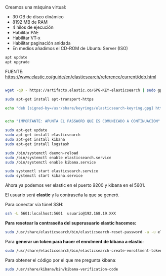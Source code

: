 
Creamos una máquina virtual:

* 30 GB de disco dinámico
* 8192 MB de RAM
* 4 hilos de ejecución
* Habilitar PAE
* Habilitar VT-x
* Habilitar paginación anidada
* En medios añadimos el CD-ROM de Ubuntu Server (ISO)

```bash
apt update
apt upgrade
```

FUENTE: <https://www.elastic.co/guide/en/elasticsearch/reference/current/deb.html>

```bash

wget -qO - https://artifacts.elastic.co/GPG-KEY-elasticsearch | sudo gpg --dearmor -o /usr/share/keyrings/elasticsearch-keyring.gpg

sudo apt-get install apt-transport-https

echo "deb [signed-by=/usr/share/keyrings/elasticsearch-keyring.gpg] https://artifacts.elastic.co/packages/8.x/apt stable main" | sudo tee /etc/apt/sources.list.d/elastic-8.x.list


echo "IMPORTANTE: APUNTA EL PASSWORD QUE ES COMUNICADO A CONTINUACION"

sudo apt-get update
sudo apt-get install elasticsearch
sudo apt-get install kibana
sudo apt-get install logstash

sudo /bin/systemctl daemon-reload
sudo /bin/systemctl enable elasticsearch.service
sudo /bin/systemctl enable kibana.service

sudo systemctl start elasticsearch.service
sudo systemctl start kibana.service
```

Ahora ya podemos ver elastic en el puerto 9200 y kibana en el 5601. 

El usuario será **elastic** y la contraseña la que se generó.

Para conectar vía túnel SSH:

```bash
ssh -L 5601:localhost:5601  usuario@192.168.19.XXX
```

**Para resetear la contraseña del superusuario elastic hacemos:**

```bash
sudo /usr/share/elasticsearch/bin/elasticsearch-reset-password -a -u elastic
```


Para **generar un token para hacer el enrolment de kibana a elastic**:

```bash
sudo /usr/share/elasticsearch/bin/elasticsearch-create-enrollment-token -s kibana
```

Para obtener el código por el que me pregunta kibana:

```bash
sudo /usr/share/kibana/bin/kibana-verification-code
```


